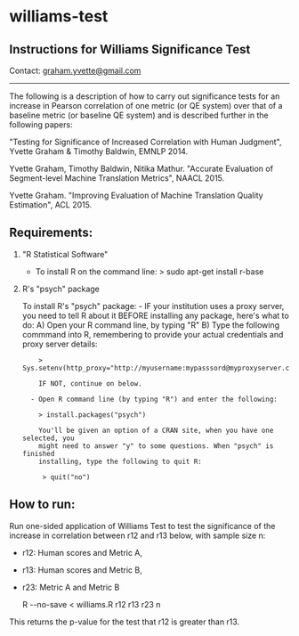 # williams-test

Instructions for Williams Significance Test
-----------------------------------------------------------------------------------

Contact: graham.yvette@gmail.com

-----------------------------------------------------------------------------------

The following is a description of how to carry out significance tests for an
increase in Pearson correlation of one metric (or QE system) over that of a baseline 
metric (or baseline QE system) and is described further in the following papers:

"Testing for Significance of Increased Correlation with Human Judgment", 
Yvette Graham & Timothy Baldwin, EMNLP 2014.

Yvette Graham, Timothy Baldwin, Nitika Mathur. "Accurate Evaluation of
Segment-level Machine Translation Metrics", NAACL 2015.

Yvette Graham. "Improving Evaluation of Machine Translation Quality Estimation", ACL
2015.

Requirements:
--------------------

1. "R Statistical Software"
    - To install R on the command line:
          > sudo apt-get install r-base

2. R's "psych" package

      To install R's "psych" package:
         - IF your institution uses a proxy server, you need to tell R about it BEFORE
           installing any package, here's what to do:
           A) Open your R command line, by typing "R"
           B) Type the following commmand into R, remembering to provide your
              actual credentials and proxy server details:

           > Sys.setenv(http_proxy="http://myusername:mypasssord@myproxyserver.com:8080/")

           IF NOT, continue on below.

         - Open R command line (by typing "R") and enter the following:

           > install.packages("psych")

           You'll be given an option of a CRAN site, when you have one selected, you
           might need to answer "y" to some questions. When "psych" is finished
           installing, type the following to quit R:

            > quit("no")


How to run:
--------------------

Run one-sided application of Williams Test to test the significance of the increase in 
correlation between r12 and r13 below, with sample size n:
- r12: Human scores and Metric A, 
- r13: Human scores and Metric B,
- r23: Metric A and Metric B 

    R --no-save < williams.R r12 r13 r23 n

This returns the p-value for the test that r12 is greater than r13.

